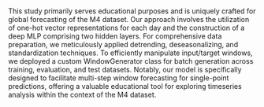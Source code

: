 #
This study primarily serves educational purposes and is uniquely crafted for global forecasting of the M4 dataset. Our approach involves the utilization of one-hot vector representations for each day and the construction of a deep MLP comprising two hidden layers. For comprehensive data preparation, we meticulously applied detrending, deseasonalizing, and standardization techniques. To efficiently manipulate input/target windows, we deployed a custom WindowGenerator class for batch generation across training, evaluation, and test datasets. Notably, our model is specifically designed to facilitate multi-step window forecasting for single-point predictions, offering a valuable educational tool for exploring timeseries analysis within the context of the M4 dataset.
